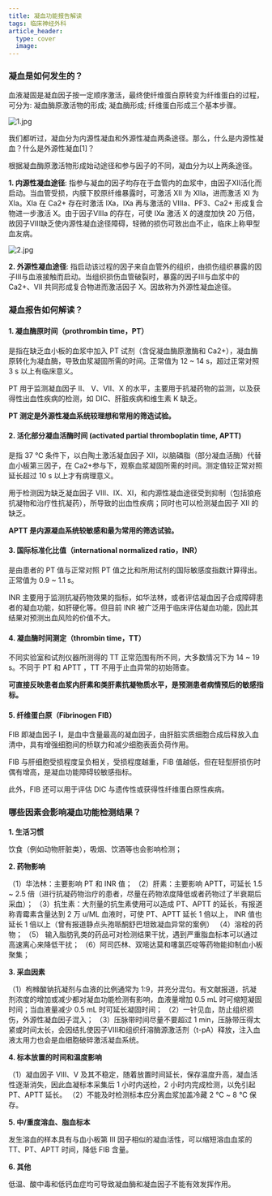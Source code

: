 ```yaml
---
title: 凝血功能报告解读
tags: 临床神经外科
article_header:
  type: cover
  image:
---
```


<!--more-->

### 凝血是如何发生的？

血液凝固是凝血因子按一定顺序激活，最终使纤维蛋白原转变为纤维蛋白的过程，可分为: 凝血酶原激活物的形成; 凝血酶形成; 纤维蛋白形成三个基本步骤。

![1.jpg](https://s1.imagehub.cc/images/2021/11/14/1.jpg)

我们都听过，凝血分为内源性凝血和外源性凝血两条途径。那么，什么是内源性凝血？什么是外源性凝血[1]？

根据凝血酶原激活物形成始动途径和参与因子的不同，凝血分为以上两条途径。

**1. 内源性凝血途径**: 指参与凝血的因子均存在于血管内的血浆中，由因子Ⅻ活化而启动。当血管受损，内膜下胶原纤维暴露时，可激活 Ⅻ 为 Ⅻa，进而激活 Ⅺ 为 Ⅺa。Ⅺa 在 Ca2+ 存在时激活 Ⅸa，Ⅸa 再与激活的 Ⅷa、PF3、Ca2+ 形成复合物进一步激活 X。由于因子Ⅷa 的存在，可使 Ⅸa 激活 Ⅹ 的速度加快 20 万倍，故因子Ⅷ缺乏使内源性凝血途径障碍，轻微的损伤可致出血不止，临床上称甲型血友病。

![2.jpg](https://s1.imagehub.cc/images/2021/11/14/2.jpg)

**2. 外源性凝血途径**: 指启动该过程的因子来自血管外的组织，由损伤组织暴露的因子Ⅲ与血液接触而启动。当组织损伤血管破裂时，暴露的因子Ⅲ与血浆中的 Ca2+、Ⅶ 共同形成复合物进而激活因子 Ⅹ。因故称为外源性凝血途径。

### 凝血报告如何解读？

#### 1. 凝血酶原时间（prothrombin time，PT）

是指在缺乏血小板的血浆中加入 PT 试剂（含促凝血酶原激酶和 Ca2+），凝血酶原转化为凝血酶，导致血浆凝固所需的时间。正常值为 12 ~ 14 s，超过正常对照 3 s 以上有临床意义。

PT 用于监测凝血因子 Ⅱ、 Ⅴ、Ⅶ、Ⅹ 的水平，主要用于抗凝药物的监测，以及获得性出血性疾病的检测，如 DIC、肝脏疾病和维生素 K 缺乏。

**PT 测定是外源性凝血系统较理想和常用的筛选试验。**

#### 2. 活化部分凝血活酶时间 (activated partial thromboplatin time, APTT) 

是指 37 ℃ 条件下，以白陶土激活凝血因子 Ⅻ，以脑磷脂（部分凝血活酶）代替血小板第三因子，在 Ca2+参与下，观察血浆凝固所需的时间。测定值较正常对照延长超过 10 s 以上才有病理意义。

用于检测因为缺乏凝血因子 Ⅷ、Ⅸ、Ⅺ，和内源性凝血途径受到抑制（包括狼疮抗凝物和治疗性抗凝药），所导致的出血性疾病；同时也可以检测凝血因子 Ⅻ 的缺乏。

**APTT 是内源凝血系统较敏感和最为常用的筛选试验。**

#### 3. 国际标准化比值（international normalized ratio，INR）

是由患者的 PT 值与正常对照 PT 值之比和所用试剂的国际敏感度指数计算得出。正常值为 0.9 ~ 1.1 s。

INR 主要用于监测抗凝药物效果的指标，如华法林，或者评估凝血因子合成障碍患者的凝血功能，如肝硬化等。但目前 INR 被广泛用于临床评估凝血功能，因此其结果对预测出血风险的价值不大。

#### 4. 凝血酶时间测定（thrombin time，TT）

不同实验室和试剂仪器所测得的 TT 正常范围有所不同，大多数情况下为 14 ~ 19 s。不同于 PT 和 APTT ，TT 不用于止血异常的初始筛查。

**可直接反映患者血浆内肝素和类肝素抗凝物质水平，是预测患者病情预后的敏感指标。**

#### 5. 纤维蛋白原（Fibrinogen FIB）

FIB 即凝血因子 I，是血中含量最高的凝血因子，由肝脏实质细胞合成后释放入血清中，具有增强细胞间的桥联力和减少细胞表面负荷作用。

FIB 与肝细胞受损程度呈负相关，受损程度越重，FIB 值越低，但在轻型肝损伤时偶有增高，是凝血功能障碍较敏感指标。

此外，FIB 还可以用于评估 DIC 与遗传性或获得性纤维蛋白原性疾病。

### 哪些因素会影响凝血功能检测结果？

**1. 生活习惯**

饮食（例如动物肝脏类），吸烟、饮酒等也会影响检测；

**2. 药物影响**

（1）华法林：主要影响 PT 和 INR 值；
（2）肝素：主要影响 APTT，可延长 1.5 ~ 2.5 倍（进行抗凝药物治疗的患者，尽量在药物浓度降低或者药物过了半衰期后采血）；
（3）抗生素：大剂量的抗生素使用可以造成 PT、APTT 的延长，有报道称青霉素含量达到 2 万 u/ML 血液时，可使 PT、APTT 延长 1 倍以上， INR 值也延长 1 倍以上（曾有报道静点头孢哌酮舒巴坦致凝血异常的案例）
（4）溶栓的药物；
（5） 输入脂肪乳类的药品可对检测结果干扰，遇到严重脂血标本可以通过高速离心来降低干扰；
（6）阿司匹林、双嘧达莫和噻氯匹啶等药物能抑制血小板聚集；

**3. 采血因素**

（1）枸橼酸钠抗凝剂与血液的比例通常为 1:9，并充分混匀。有文献报道，抗凝剂浓度的增加或减少都对凝血功能检测有影响，血液量增加 0.5 mL 时可缩短凝固时间；当血液量减少 0.5 mL 时可延长凝固时间；
（2）一针见血，防止组织损伤，外源性凝血因子混入；
（3）压脉带时间尽量不要超过 1 min，压脉带压得太紧或时间太长，会因结扎使因子Ⅷ和组织纤溶酶源激活剂（t-pA）释放，注入血液太用力也会是血细胞破碎激活凝血系统。

**4. 标本放置的时间和温度影响**

（1）凝血因子 Ⅷ、Ⅴ 及其不稳定，随着放置时间延长，保存温度升高，凝血活性逐渐消失，因此血凝标本采集后 1 小时内送检，2 小时内完成检测，以免引起 PT、APTT 延长。
（2）不能及时检测标本应分离血浆加盖冷藏 2 ℃ ~ 8 ℃ 保存。

**5. 中/重度溶血、脂血标本**

发生溶血的样本具有与血小板第 Ⅲ 因子相似的凝血活性，可以缩短溶血血浆的 TT、PT、APTT 时间，降低 FIB 含量。

**6. 其他**

低温、酸中毒和低钙血症均可导致凝血酶和凝血因子不能有效发挥作用。

